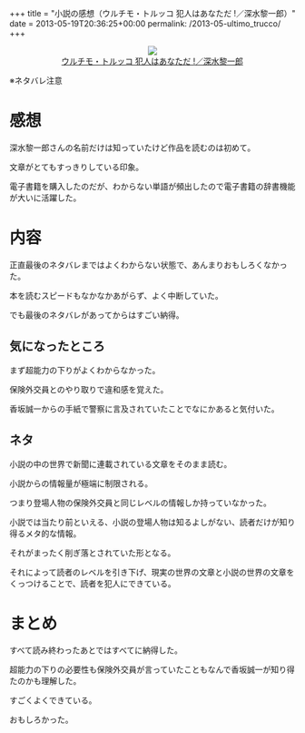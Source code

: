 +++
title = "小説の感想（ウルチモ・トルッコ 犯人はあなただ !／深水黎一郎）"
date = 2013-05-19T20:36:25+00:00
permalink: /2013-05-ultimo_trucco/
+++
<div style="text-align: center;">
  <a href="http://www.amazon.co.jp/gp/product/4061825259/ref=as_li_ss_il?ie=UTF8&#038;camp=247&#038;creative=7399&#038;creativeASIN=4061825259&#038;linkCode=as2&#038;tag=5000164-22"><img border="0" src="http://ws-fe.amazon-adsystem.com/widgets/q?_encoding=UTF8&#038;ASIN=4061825259&#038;Format=_SL160_&#038;ID=AsinImage&#038;MarketPlace=JP&#038;ServiceVersion=20070822&#038;WS=1&#038;tag=5000164-22" /><br /><span>ウルチモ・トルッコ 犯人はあなただ !／深水黎一郎</span></a><img src="http://ir-jp.amazon-adsystem.com/e/ir?t=5000164-22&#038;l=as2&#038;o=9&#038;a=4061825259" width="1" height="1" border="0" alt="" style="border:none !important; margin:0px !important;" />
</div>

※ネタバレ注意

# 感想

深水黎一郎さんの名前だけは知っていたけど作品を読むのは初めて。
  
文章がとてもすっきりしている印象。
  
電子書籍を購入したのだが、わからない単語が頻出したので電子書籍の辞書機能が大いに活躍した。

# 内容

正直最後のネタバレまではよくわからない状態で、あんまりおもしろくなかった。
  
本を読むスピードもなかなかあがらず、よく中断していた。
  
でも最後のネタバレがあってからはすごい納得。

## 気になったところ

まず超能力の下りがよくわからなかった。
  
保険外交員とのやり取りで違和感を覚えた。
  
香坂誠一からの手紙で警察に言及されていたことでなにかあると気付いた。

## ネタ

小説の中の世界で新聞に連載されている文章をそのまま読む。
  
小説からの情報量が極端に制限される。
  
つまり登場人物の保険外交員と同じレベルの情報しか持っていなかった。
  
小説では当たり前といえる、小説の登場人物は知るよしがない、読者だけが知り得るメタ的な情報。
  
それがまったく削ぎ落とされていた形となる。
  
それによって読者のレベルを引き下げ、現実の世界の文章と小説の世界の文章をくっつけることで、読者を犯人にできている。

# まとめ

すべて読み終わったあとではすべてに納得した。
  
超能力の下りの必要性も保険外交員が言っていたこともなんで香坂誠一が知り得たのかも理解した。
  
すごくよくできている。
  
おもしろかった。